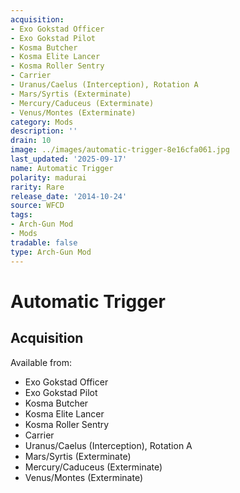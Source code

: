 ```yaml
---
acquisition:
- Exo Gokstad Officer
- Exo Gokstad Pilot
- Kosma Butcher
- Kosma Elite Lancer
- Kosma Roller Sentry
- Carrier
- Uranus/Caelus (Interception), Rotation A
- Mars/Syrtis (Exterminate)
- Mercury/Caduceus (Exterminate)
- Venus/Montes (Exterminate)
category: Mods
description: ''
drain: 10
image: ../images/automatic-trigger-8e16cfa061.jpg
last_updated: '2025-09-17'
name: Automatic Trigger
polarity: madurai
rarity: Rare
release_date: '2014-10-24'
source: WFCD
tags:
- Arch-Gun Mod
- Mods
tradable: false
type: Arch-Gun Mod
---
```


# Automatic Trigger

## Acquisition

Available from:
- Exo Gokstad Officer
- Exo Gokstad Pilot
- Kosma Butcher
- Kosma Elite Lancer
- Kosma Roller Sentry
- Carrier
- Uranus/Caelus (Interception), Rotation A
- Mars/Syrtis (Exterminate)
- Mercury/Caduceus (Exterminate)
- Venus/Montes (Exterminate)

